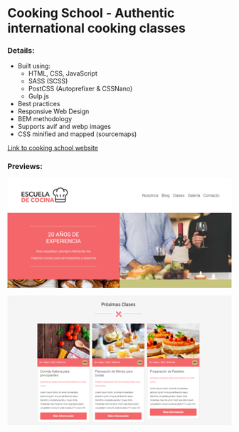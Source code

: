 # Cooking School - Authentic international cooking classes

### Details:

- Built using:
  - HTML, CSS, JavaScript
  - SASS (SCSS)
  - PostCSS (Autoprefixer & CSSNano)
  - Gulp.js
- Best practices
- Responsive Web Design
- BEM methodology
- Supports avif and webp images
- CSS minified and mapped (sourcemaps)

[Link to cooking school website](https://international-cooking-school.netlify.app/)

### Previews:

![preview](./src/img/preview.png)

![preview](./src/img/preview-2.png)
